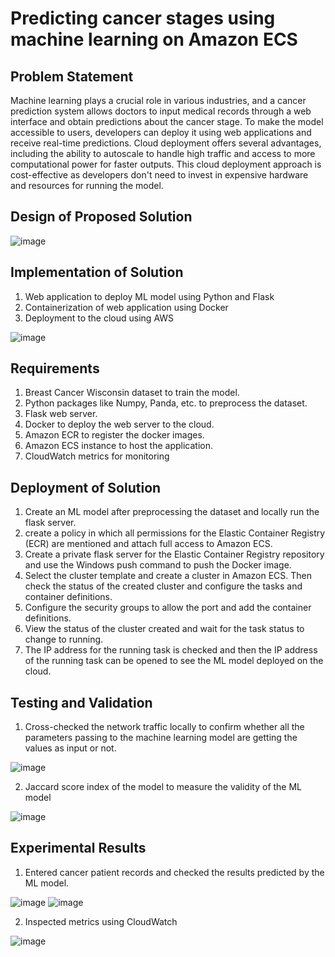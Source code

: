 # Predicting cancer stages using machine learning on Amazon ECS

## Problem Statement

Machine learning plays a crucial role in various industries, and a cancer prediction system allows doctors to input medical records through a web interface and obtain predictions about the cancer stage. To make the model accessible to users, developers can deploy it using web applications and receive real-time predictions. Cloud deployment offers several advantages, including the ability to autoscale to handle high traffic and access to more computational power for faster outputs. This cloud deployment approach is cost-effective as developers don't need to invest in expensive hardware and resources for running the model.

## Design of Proposed Solution

![image](https://github.com/akashmernedi/Cancer_stage_prediction/assets/92681996/0a5416ad-8537-4ac4-a6e0-ce0f0322e106)

## Implementation of Solution

1. Web application to deploy ML model using Python and Flask
1. Containerization of web application using Docker
1. Deployment to the cloud using AWS

![image](https://github.com/akashmernedi/Cancer_stage_prediction/assets/92681996/de762d1f-3818-4c0d-9aaa-9ddf69f381d2)

## Requirements 

1. Breast Cancer Wisconsin dataset to train the model.
2. Python packages like Numpy, Panda, etc. to preprocess the dataset.
3. Flask web server.
4. Docker to deploy the web server to the cloud.
5. Amazon ECR to register the docker images.
6. Amazon ECS instance to host the application.
7. CloudWatch metrics for monitoring

## Deployment of Solution

1. Create an ML model  after preprocessing the dataset and locally run the flask server.
2. create a policy in which all permissions for the Elastic Container Registry (ECR) are mentioned and attach full access to Amazon ECS. 
3. Create a private flask server for the Elastic Container Registry repository and use the Windows push command to push the Docker image.
4. Select the cluster template and create a cluster in Amazon ECS. Then check the status of the created cluster and configure the tasks and container definitions.
5. Configure the security groups to allow the port and add the container definitions.
6. View the status of the cluster created and wait for the task status to change to running.
7. The IP address for the running task is checked and then the IP address of the running task can be opened to see the ML model deployed on the cloud.

## Testing and Validation

1. Cross-checked the network traffic locally to confirm whether all the parameters passing to the machine learning model are getting the values as input or not.

![image](https://github.com/akashmernedi/Cancer_stage_prediction/assets/92681996/6af4a6af-1e6d-4594-8a8e-20a2f157bd74)

2. Jaccard score index of the model to measure the validity of the ML model
   
![image](https://github.com/akashmernedi/Cancer_stage_prediction/assets/92681996/37c4a7c2-3f2b-4904-a059-af82a79fe19f)

## Experimental Results 

1. Entered cancer patient records and checked the results predicted by the ML model.

![image](https://github.com/akashmernedi/Cancer_stage_prediction/assets/92681996/4afddc50-849c-4dd4-99ef-92e8389e7fcb)
![image](https://github.com/akashmernedi/Cancer_stage_prediction/assets/92681996/a62c5554-c15b-4a81-811a-69066e496b23)

2. Inspected metrics using CloudWatch

![image](https://github.com/akashmernedi/Cancer_stage_prediction/assets/92681996/b332f133-8c12-4759-92a1-e1dfd8e7514f)


